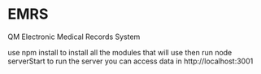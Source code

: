 # EMRS
QM Electronic Medical Records System

use npm install to install all the modules that will use
then run node serverStart to run the server
you can access data in http://localhost:3001
